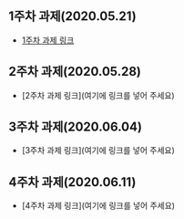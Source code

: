 ## 1주차 과제(2020.05.21)

* [1주차 과제 링크](https://github.com/HonorableEmperor/workplace/blob/master/1%EC%A3%BC%EC%B0%A8_%EA%B3%BC%EC%A0%9C.ipynb)

## 2주차 과제(2020.05.28)

* [2주차 과제 링크](여기에 링크를 넣어 주세요)

## 3주차 과제(2020.06.04)

* [3주차 과제 링크](여기에 링크를 넣어 주세요)

## 4주차 과제(2020.06.11)

* [4주차 과제 링크](여기에 링크를 넣어 주세요)
